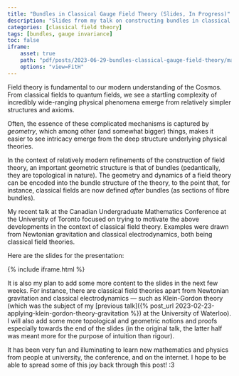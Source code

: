 ```yaml
---
title: "Bundles in Classical Gauge Field Theory (Slides, In Progress)"
description: "Slides from my talk on constructing bundles in classical gauge field theory"
categories: [classical field theory]
tags: [bundles, gauge invariance]
toc: false
iframe: 
    asset: true
    path: "pdf/posts/2023-06-29-bundles-classical-gauge-field-theory/main.pdf"
    options: "view=FitH"
---
```


Field theory is fundamental to our modern understanding of the Cosmos. From classical fields to quantum fields, we see a startling complexity of incredibly wide-ranging physical phenomena emerge from relatively simpler structures and axioms.

Often, the essence of these complicated mechanisms is captured by _geometry_, which among other (and somewhat bigger) things, makes it easier to see intricacy emerge from the deep structure underlying physical theories.

In the context of relatively modern refinements of the construction of field theory, an important geometric structure is that of bundles (pedantically, they are topological in nature). The geometry and dynamics of a field theory can be encoded into the bundle structure of the theory, to the point that, for instance, classical fields are now defined _after_ bundles (as sections of fibre bundles).

My recent talk at the Canadian Undergraduate Mathematics Conference at the University of Toronto focused on trying to motivate the above developments in the context of classical field theory. Examples were drawn from Newtonian gravitation and classical electrodynamics, both being classical field theories. 

Here are the slides for the presentation:

{% include iframe.html %}

It is also my plan to add some more content to the slides in the next few weeks. For instance, there are classical field theories apart from Newtonian gravitation and classical electrodynamics — such as Klein-Gordon theory (which was the subject of my [previous talk]({% post_url 2023-02-23-applying-klein-gordon-theory-gravitation %}) at the University of Waterloo). I will also add some more topological and geometric notions and proofs especially towards the end of the slides (in the original talk, the latter half was meant more for the purpose of intuition than rigour).

It has been very fun and illuminating to learn new mathematics and physics from people at university, the conference, and on the internet. I hope to be able to spread some of this joy back through this post! :3